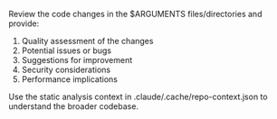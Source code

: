 Review the code changes in the $ARGUMENTS files/directories and provide:

1. Quality assessment of the changes
2. Potential issues or bugs
3. Suggestions for improvement
4. Security considerations
5. Performance implications

Use the static analysis context in .claude/.cache/repo-context.json to understand the broader codebase.
